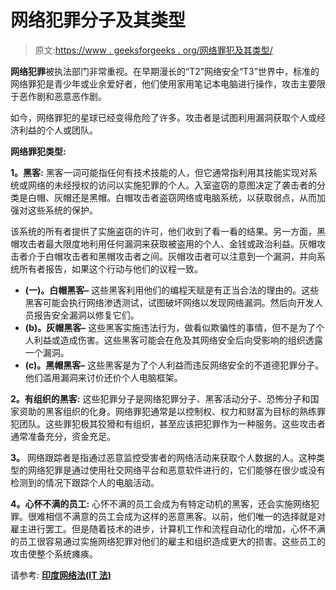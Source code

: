 # 网络犯罪分子及其类型

> 原文:[https://www . geeksforgeeks . org/网络罪犯及其类型/](https://www.geeksforgeeks.org/cyber-criminals-and-its-types/)

**网络犯罪**被执法部门非常重视。在早期漫长的“T2”网络安全“T3”世界中，标准的网络罪犯是青少年或业余爱好者，他们使用家用笔记本电脑进行操作，攻击主要限于恶作剧和恶意恶作剧。

如今，网络罪犯的星球已经变得危险了许多。攻击者是试图利用漏洞获取个人或经济利益的个人或团队。

**网络罪犯类型:**

**1。黑客:**
黑客一词可能指任何有技术技能的人，但它通常指利用其技能实现对系统或网络的未经授权的访问以实施犯罪的个人。入室盗窃的意图决定了袭击者的分类是白帽、灰帽还是黑帽。白帽攻击者盗窃网络或电脑系统，以获取弱点，从而加强对这些系统的保护。

该系统的所有者提供了实施盗窃的许可，他们收到了看一看的结果。另一方面，黑帽攻击者最大限度地利用任何漏洞来获取被盗用的个人、金钱或政治利益。灰帽攻击者介于白帽攻击者和黑帽攻击者之间。灰帽攻击者可以注意到一个漏洞，并向系统所有者报告，如果这个行动与他们的议程一致。

*   **(一)。白帽黑客–**
    这些黑客利用他们的编程天赋是有正当合法的理由的。这些黑客可能会执行网络渗透测试，试图破坏网络以发现网络漏洞。然后向开发人员报告安全漏洞以修复它们。
*   **(b)。灰帽黑客–**
    这些黑客实施违法行为，做看似欺骗性的事情，但不是为了个人利益或造成伤害。这些黑客可能会在危及其网络安全后向受影响的组织透露一个漏洞。
*   **(c)。黑帽黑客–**
    这些黑客是为了个人利益而违反网络安全的不道德犯罪分子。他们滥用漏洞来讨价还价个人电脑框架。

**2。有组织的黑客:**
这些犯罪分子是网络犯罪分子、黑客活动分子、恐怖分子和国家资助的黑客组织的化身。网络罪犯通常是以控制权、权力和财富为目标的熟练罪犯团队。这些罪犯极其狡猾和有组织，甚至应该把犯罪作为一种服务。这些攻击者通常准备充分，资金充足。

**3。**
网络跟踪者是指通过恶意监控受害者的网络活动来获取个人数据的人。这种类型的网络犯罪是通过使用社交网络平台和恶意软件进行的，它们能够在很少或没有检测到的情况下跟踪个人的电脑活动。

**4。心怀不满的员工:**
心怀不满的员工会成为有特定动机的黑客，还会实施网络犯罪。很难相信不满意的员工会成为这样的恶意黑客。以前，他们唯一的选择就是对雇主进行罢工。但是随着技术的进步，计算机工作和流程自动化的增加，心怀不满的员工很容易通过实施网络犯罪对他们的雇主和组织造成更大的损害。这些员工的攻击使整个系统瘫痪。

请参考: **[印度网络法(IT 法)](https://www.geeksforgeeks.org/cyber-law-it-law-in-india/)**